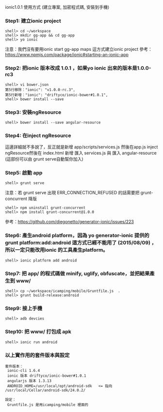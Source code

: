 ionic1.0.1 使用方式 (建立專案, 加密程式碼, 安裝到手機)

### Step1: 建立ionic project
```
shell> cd ~/workspace 
shell> mkdir gg-app && cd gg-app
shell> yo ionic
```

注意：我們沒有要用ionic start gg-app maps 這方式建立ionic project
參考：https://www.npmjs.com/package/ionic#starting-an-ionic-app


### Step2: 把ionic 版本改成 1.0.1 ，如果yo ionic 出來的版本是1.0.0-rc3
```
shell> vi bower.json
第5行移除："ionic": "v1.0.0-rc.3",
第5行新增："ionic": "driftyco/ionic-bower#1.0.1",
shell> bower install --save
```

### Step3: 安裝ngResource 
```
shell> bower install --save angular-resource
```

### Step4: 在inject ngResource 
這邊詳細就不多說了，反正就是新增 app/scripts/services.js 然後在app.js inject ngResource然後在 index.html 新增 匯入 services.js 與 匯入 angular-resource (這部份可以由 grunt serve自動幫你加入)


### Step5: 啟動 app
```
shell> grunt serve
```

注意：若 grunt serve 出現 ERR_CONNECTION_REFUSED 的話需要把 grunt-concurrent 降版
```
shell> npm uninstall grunt-concurrent
shell> npm install grunt-concurrent@1.0.0
```

參考：https://github.com/diegonetto/generator-ionic/issues/223


### Step6: 產生android platform，因為 yo generator-ionic 提供的 grunt platform:add:android 這方式已經不能用了 (2015/08/09) ，所以一定只能改用ionic 的工具產生platform。
```
shell> ionic platform add android
```


### Step7: 把 app/ 的程式碼做 minify, uglify, obfuscate，並把結果產生到 www/
```
shell> cp ~/workspace/icamping/mobile/Gruntfile.js  .
shell> grunt build-release:android
```


### Step9: 接上手機
```
shell> adb devcies
```

### Step10: 把 www/ 打包成 apk
```
shell> ionic run android
```



### 以上實作用的套件版本與設定 ###
```
套件版本：
 ionic-cli 1.6.4 
 ionic 版本 driftyco/ionic-bower#1.0.1
 angularjs 版本 1.3.13
 ANDROID_HOME=/usr/local/opt/android-sdk   <= 指向 /usr/local/Cellar/android-sdk/24.0.2/

設定：
 Gruntfile.js 是用icamping/mobile 裡面的
```
